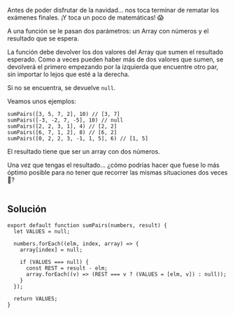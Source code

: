 Antes de poder disfrutar de la navidad... nos toca terminar de rematar los exámenes finales. ¡Y toca un poco de matemáticas! 😱

A una función se le pasan dos parámetros: un Array con números y el resultado que se espera.

La función debe devolver los dos valores del Array que sumen el resultado esperado. Como a veces pueden haber más de dos valores que sumen, se devolverá el primero empezando por la izquierda que encuentre otro par, sin importar lo lejos que esté a la derecha.

Si no se encuentra, se devuelve `null`.

Veamos unos ejemplos:

    sumPairs([3, 5, 7, 2], 10) // [3, 7]
    sumPairs([-3, -2, 7, -5], 10) // null
    sumPairs([2, 2, 3, 1], 4) // [2, 2]
    sumPairs([6, 7, 1, 2], 8) // [6, 2]
    sumPairs([0, 2, 2, 3, -1, 1, 5], 6) // [1, 5]

El resultado tiene que ser un array con dos números.

Una vez que tengas el resultado... ¿cómo podrías hacer que fuese lo más óptimo posible para no tener que recorrer las mismas situaciones dos veces 🤔?<br ><br >

## **Solución**

    export default function sumPairs(numbers, result) {
      let VALUES = null;

      numbers.forEach((elm, index, array) => {
        array[index] = null;

        if (VALUES === null) {
          const REST = result - elm;
          array.forEach((v) => (REST === v ? (VALUES = [elm, v]) : null));
        }
      });

      return VALUES;
    }